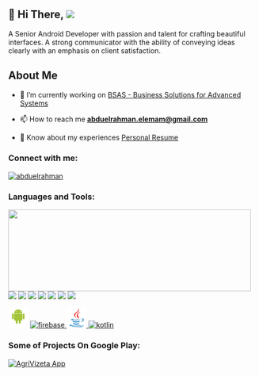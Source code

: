 ## 👋 Hi There,   <img src="http://views.whatilearened.today/views/github/am-Leon/views.svg"/>
A Senior Android Developer with passion and talent for crafting beautiful interfaces. A strong communicator with the ability of conveying ideas clearly with an emphasis on client satisfaction.

## About Me
- 🔭 I’m currently working on [BSAS - Business Solutions for Advanced Systems](https://www.linkedin.com/company/business-solutions-for-advanced-systems/mycompany/)

- 📫 How to reach me **abduelrahman.elemam@gmail.com**

- 📄 Know about my experiences [Personal Resume](https://docs.google.com/document/d/1lvCGggwLHXjFZSbVaE4j0QJfc3F_u5-6bagX-_9X6BQ)

<h3 align="left">Connect with me:</h3>
<p align="left">
<a href="https://www.linkedin.com/in/abduelrahman-elemam-b05598168" target="blank"><img align="center" src="https://raw.githubusercontent.com/rahuldkjain/github-profile-readme-generator/master/src/images/icons/Social/linked-in-alt.svg" alt="abduelrahman" height="30" width="40" /></a>
</p>

<h3 align="left">Languages and Tools:</h3>
<p>
  <img align="left" width="490" height="165" src="https://github-readme-stats.vercel.app/api?username=am-Leon&show_icons=true&hide_border=false&line_height=20&title_color=f69673&icon_color=1b93c9&show_owner=true"/>
  <p>
    <img src="https://img.shields.io/badge/-Github-181717?style=flat-square&logo=GitHub&logoColor=white"/>
    <img src="https://img.shields.io/badge/-Git-F44D27?style=flat-square&logo=Git&logoColor=white"/>
    <img src="https://img.shields.io/badge/-Trello-0079BF?style=flat-square&logo=Trello&logoColor=white"/>
    <img src="https://img.shields.io/badge/-Slack-E01563?style=flat-square&logo=Slack&logoColor=white"/>
    <img src="https://img.shields.io/badge/-Sketch-FA6400?style=flat-square&logo=Sketch&logoColor=white"/>
    <img src="https://img.shields.io/badge/-Google%20Cloud-4285F4?style=flat-square&logo=Google%20Cloud&logoColor=white"/>
    <img src="https://img.shields.io/badge/-Codacy-222F29?style=flat-square&logo=Codacy&logoColor=white"/>
  </p>
</p>

<p align="left">
<a href="https://developer.android.com" target="_blank" rel="noreferrer"><img src="https://raw.githubusercontent.com/devicons/devicon/master/icons/android/android-original-wordmark.svg" alt="android" width="40" height="40"/></a>
<a href="https://firebase.google.com/" target="_blank" rel="noreferrer"> <img src="https://www.vectorlogo.zone/logos/firebase/firebase-icon.svg" alt="firebase" width="40" height="40"/> </a>
<a href="https://www.java.com" target="_blank" rel="noreferrer"> <img src="https://raw.githubusercontent.com/devicons/devicon/master/icons/java/java-original.svg" alt="java" width="40" height="40"/> </a>
<a href="https://kotlinlang.org" target="_blank" rel="noreferrer"> <img src="https://www.vectorlogo.zone/logos/kotlinlang/kotlinlang-icon.svg" alt="kotlin" width="40" height="40"/> </a>
</p>


<h3 align="left">Some of Projects On Google Play:</h3>
<p align="left">
<a href="https://play.google.com/store/apps/details?id=com.agrivizeta.user" target="blank"><img align="center" src="https://play-lh.googleusercontent.com/0igy_p2uqOS6s2_ih3KjG125PLuMqVPtMwhrjxbb5ZcCq90iid4VPZOTQjeERuEsoQ=w240-h480-rw" alt="AgriVizeta App" height="75" width="75" /></a>
</p>
